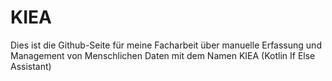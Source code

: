 # KIEA

Dies ist die Github-Seite für meine Facharbeit über manuelle Erfassung und 
Management von Menschlichen Daten mit dem Namen KIEA (Kotlin If Else Assistant)
